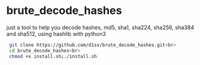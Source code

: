 # brute_decode_hashes
just a tool to help you decode hashes, md5, sha1, sha224, sha256, sha384 and sha512, using hashlib with python3

```bash
 git clone https://github.com/d1sx/brute_decode_hashes.git<br>
 cd brute_decode_hashes<br>
 chmod +x install.sh;./install.sh
```
